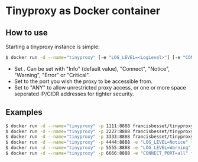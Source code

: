 # Tinyproxy as Docker container

## How to use

Starting a tinyproxy instance is simple:

```bash
$ docker run -d --name="tinyproxy" [-e "LOG_LEVEL=<LogLevel>"] [-e "CONNECT_PORT=all"] -p <HostPort>:8888 francisbesset/tinyproxy <ACL>'
```

* Set <LogLevel>. Can be set with "Info" (default value), "Connect", "Notice", "Warning", "Error" or "Critical".
* Set <HostPort> to the port you wish the proxy to be accessible from.
* Set <ACL> to "ANY" to allow unrestricted proxy access, or one or more space seperated IP/CIDR addresses for tighter security.

## Examples

```bash
$ docker run -d --name="tinyproxy" -p 1111:8888 francisbesset/tinyproxy ANY
$ docker run -d --name="tinyproxy" -p 2222:8888 francisbesset/tinyproxy 123.45.67.89
$ docker run -d --name="tinyproxy" -p 3333:8888 francisbesset/tinyproxy 123.45.67.89 192.168.0.0/16
$ docker run -d --name="tinyproxy" -p 4444:8888 -e "LOG_LEVEL=Notice" francisbesset/tinyproxy 123.45.67.89
$ docker run -d --name="tinyproxy" -p 5555:8888 -e "LOG_LEVEL=Warning" francisbesset/tinyproxy 123.45.67.89 192.168.0.0/16
$ docker run -d --name="tinyproxy" -p 6666:8888 -e "CONNECT_PORT=all" francisbesset/tinyproxy 123.45.67.89 192.168.0.0/16
```
